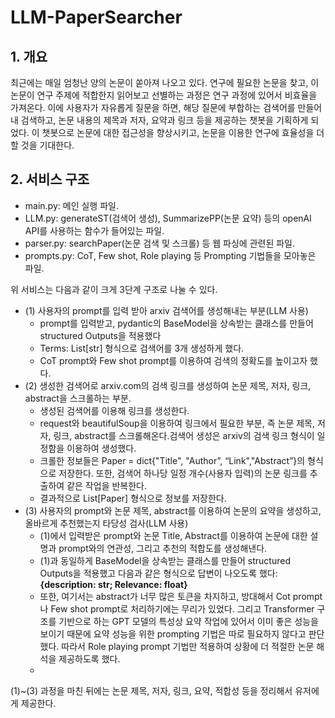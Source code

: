 # LLM-PaperSearcher

## 1. 개요
최근에는 매일 엄청난 양의 논문이 쏟아져 나오고 있다. 연구에 필요한 논문을 찾고, 이 논문이 연구 주제에 적합한지 읽어보고 선별하는 과정은 연구 과정에 있어서 비효율을 가져온다. 이에 사용자가 자유롭게 질문을 하면, 해당 질문에 부합하는 검색어를 만들어내 검색하고, 논문 내용의 제목과 저자, 요약과 링크 등을 제공하는 챗봇을 기획하게 되었다. 이 챗봇으로 논문에 대한 접근성을 향상시키고, 논문을 이용한 연구에 효율성을 더할 것을 기대한다.

## 2. 서비스 구조 
- main.py: 메인 실행 파일. 
- LLM.py: generateST(검색어 생성), SummarizePP(논문 요약) 등의 openAl API를 사용하는 함수가 들어있는 파일. 
- parser.py: searchPaper(논문 검색 및 스크롤) 등 웹 파싱에 관련된 파일. 
- prompts.py: CoT, Few shot, Role playing 등 Prompting 기법들을 모아놓은 파일.      

위 서비스는 다음과 같이 크게 3단계 구조로 나눌 수 있다.
- (1) 사용자의 prompt를 입력 받아 arxiv 검색어를 생성해내는 부분(LLM 사용) 
    - prompt를 입력받고, pydantic의 BaseModel을 상속받는 클래스를 만들어 structured Outputs을 적용했다
    -  Terms: List[str] 형식으로 검색어를 3개 생성하게 했다.
    -  CoT prompt와 Few shot prompt를 이용하여 검색의 정확도를 높이고자 했다.
- (2) 생성한 검색어로 arxiv.com의 검색 링크를 생성하여 논문 제목, 저자, 링크, abstract을 스크롤하는 부분. 
    - 생성된 검색어를 이용해 링크를 생성한다.
    -  request와 beautifulSoup을 이용하여 링크에서 필요한 부분, 즉 논문 제목, 저자, 링크, abstract를 스크롤해온다.검색어 생성은 arxiv의 검색 링크 형식이 일정함을 이용하여 생성했다.
    -  크롤한 정보들은 Paper = dict{"Title", "Author”, “Link","Abstract”}의 형식으로 저장한다. 또한, 검색어 하나당 일정 개수(사용자 입력)의 논문 링크를 추출하여 같은 작업을 반복한다.
    -  결과적으로 List[Paper] 형식으로 정보를 저장한다. 
- (3) 사용자의 prompt와 논문 제목, abstract를 이용하여 논문의 요약을 생성하고, 올바르게 추천했는지 타당성 검사(LLM 사용) 
    - (1)에서 입력받은 prompt와 논문 Title, Abstract를 이용하여 논문에 대한 설명과 prompt와의 연관성, 그리고 추천의 적합도를 생성해낸다.
    - (1)과 동일하게 BaseModel을 상속받는 클래스를 만들어 structured Outputs을 적용했고 다음과 같은 형식으로 답변이 나오도록 했다: **{description: str; Relevance: float}**
    -  또한, 여기서는 abstract가 너무 많은 토큰을 차지하고, 방대해서 Cot prompt나 Few shot prompt로 처리하기에는 무리가 있었다. 그리고 Transformer 구조를 기반으로 하는 GPT 모델의 특성상 요약 작업에 있어서 이미 좋은 성능을 보이기 때문에 요약 성능을 위한 prompting 기법은 따로 필요하지 않다고 판단했다. 따라서 Role playing prompt 기법만 적용하여 상황에 더 적절한 논문 해석을 제공하도록 했다.
    -  
(1)~(3) 과정을 마친 뒤에는 논문 제목, 저자, 링크, 요약, 적합성 등을 정리해서 유저에게 제공한다.
